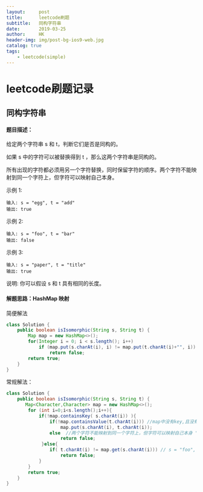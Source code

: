 ```yaml
---
layout:     post
title:      leetcode刷题
subtitle:   同构字符串
date:       2019-03-25
author:     HK
header-img: img/post-bg-ios9-web.jpg
catalog: true
tags:
    - leetcode(simple)
---
```

# leetcode刷题记录
## 同构字符串

#### 题目描述：
给定两个字符串 s 和 t，判断它们是否是同构的。

如果 s 中的字符可以被替换得到 t ，那么这两个字符串是同构的。

所有出现的字符都必须用另一个字符替换，同时保留字符的顺序。两个字符不能映射到同一个字符上，但字符可以映射自己本身。

示例 1:

    输入: s = "egg", t = "add"
    输出: true


示例 2:

    输入: s = "foo", t = "bar"
    输出: false


示例 3:

    输入: s = "paper", t = "title"
    输出: true
说明:
你可以假设 s 和 t 具有相同的长度。

#### 解题思路：HashMap 映射
简便解法
```java
class Solution {
    public boolean isIsomorphic(String s, String t) {
        Map map = new HashMap<>();
        for(Integer i = 0; i < s.length(); i++)
            if (map.put(s.charAt(i), i) != map.put(t.charAt(i)+"", i))
                return false;
        return true;
    }
}
```

常规解法：
```java
class Solution {
    public boolean isIsomorphic(String s, String t) {
       Map<Character,Character> map = new HashMap<>();
        for (int i=0;i<s.length();i++){
            if(!map.containsKey( s.charAt(i)) ){   
                if(!map.containsValue(t.charAt(i))) //map中没有key,且没有字符的映射,存入
                    map.put(s.charAt(i), t.charAt(i));
                else  //两个字符不能映射到同一个字符上，但字符可以映射自己本身 "ab"和 "aa"
                    return false; 
             }else{
                if( t.charAt(i) != map.get(s.charAt(i))) // s = "foo", t = "bar"
                    return false;
            }
        }
        return true;
    }
}
```
